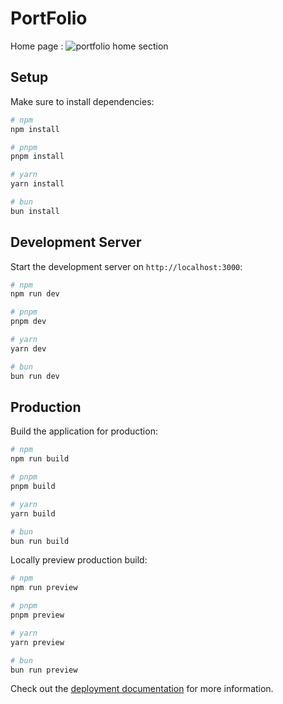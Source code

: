 # PortFolio
Home page :
![portfolio home section](https://storry.fr/apps/files_sharing/publicpreview/erH7aqmCEDaRSXc?file=/&fileId=36767&x=1920&y=1080&a=true&etag=5f0ba2218e7f2cfa13ed3b571249f7bf)

## Setup

Make sure to install dependencies:

```bash
# npm
npm install

# pnpm
pnpm install

# yarn
yarn install

# bun
bun install
```

## Development Server

Start the development server on `http://localhost:3000`:

```bash
# npm
npm run dev

# pnpm
pnpm dev

# yarn
yarn dev

# bun
bun run dev
```

## Production

Build the application for production:

```bash
# npm
npm run build

# pnpm
pnpm build

# yarn
yarn build

# bun
bun run build
```

Locally preview production build:

```bash
# npm
npm run preview

# pnpm
pnpm preview

# yarn
yarn preview

# bun
bun run preview
```

Check out the [deployment documentation](https://nuxt.com/docs/getting-started/deployment) for more information.
